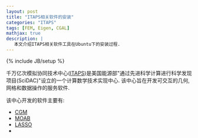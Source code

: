 ```yaml
---
layout: post
title: "ITAPS相关软件的安装"
categories: "ITAPS"
tags: [FEM, Eigen, CGAL]
mathjax: true
description: |
   本文介绍ITAPS相关软件工具在Ubuntu下的安装过程.
---
```

{% include JB/setup %}

千万亿次模拟协同技术中心([ITAPS](http://www.itaps.org/))是美国能源部"通过先进科学计算进行科学发现项目(SciDAC)"设立的一个计算数学技术实现中心. 该中心旨在开发可交互的几何,网格和数据操作的服务软件.

该中心开发的软件主要有:

* [CGM](http://trac.mcs.anl.gov/projects/ITAPS/wiki/CGM)
* [MOAB](http://trac.mcs.anl.gov/projects/ITAPS/wiki/MOAB)
* [LASSO](http://trac.mcs.anl.gov/projects/ITAPS/wiki/Lasso)
* 
